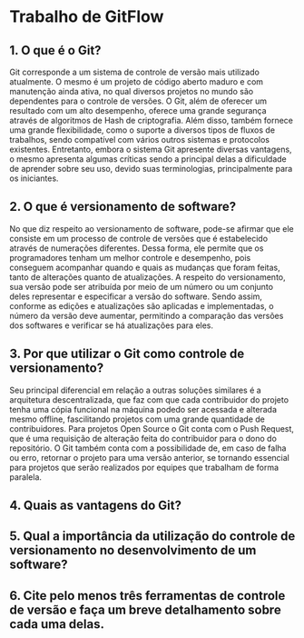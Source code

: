 # Trabalho de GitFlow

## 1. O que é o Git?

Git corresponde a um sistema de controle de versão mais utilizado atualmente. O
mesmo é um projeto de código aberto maduro e com manutenção ainda ativa, no
qual diversos projetos no mundo são dependentes para o controle de versões.  O
Git, além de oferecer um resultado com um alto desempenho, oferece uma grande
segurança através de algoritmos de Hash de criptografia. Além disso, também
fornece uma grande flexibilidade, como o suporte a diversos tipos de fluxos de
trabalhos, sendo compatível com vários outros sistemas e protocolos existentes.
Entretanto, embora o sistema Git apresente diversas vantagens, o mesmo
apresenta algumas críticas sendo a principal delas a dificuldade de aprender
sobre seu uso, devido suas terminologias, principalmente para os iniciantes.


## 2. O que é versionamento de software?


No que diz respeito ao versionamento de software, pode-se afirmar que ele
consiste em um processo de controle de versões que é estabelecido através de
numerações diferentes. Dessa forma, ele permite que os programadores tenham um
melhor controle e desempenho, pois conseguem acompanhar quando e quais as
mudanças que foram feitas, tanto de alterações quanto de atualizações.  A
respeito do versionamento, sua versão pode ser atribuída por meio de um número
ou um conjunto deles representar e especificar a versão do software. Sendo
assim, conforme as edições e atualizações são aplicadas e implementadas, o
número da versão deve aumentar, permitindo a comparação das versões dos
softwares e verificar se há atualizações para eles.

## 3. Por que utilizar o Git como controle de versionamento?


Seu principal diferencial em relação a outras soluções similares é a arquitetura
descentralizada, que faz com que cada contribuidor do projeto tenha uma cópia
funcional na máquina podedo ser acessada e alterada mesmo offline, fascilitando 
projetos com uma grande quantidade de contribuidores. Para projetos Open Source o
Git conta com  o Push Request, que é uma requisição de alteração feita do contribuidor
para o dono do repositório. O Git também conta com a possibilidade de, em caso de falha ou
erro, retornar o projeto para uma versão anterior, se tornando essencial para projetos
que serão realizados por equipes que trabalham de forma paralela.

## 4. Quais as vantagens do Git? 

## 5. Qual a importância da utilização do controle de versionamento no desenvolvimento de um software?

## 6. Cite pelo menos três ferramentas de controle de versão e faça um breve detalhamento sobre cada uma delas.

